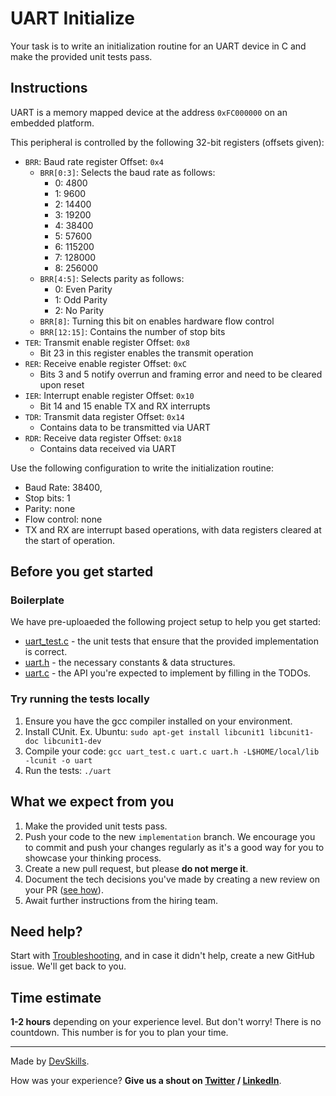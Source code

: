 # UART Initialize

Your task is to write an initialization routine for an UART device in C and make the provided unit tests pass.

## Instructions

UART is a memory mapped device at the address `0xFC000000` on an embedded platform.

This peripheral is controlled by the following 32-bit registers (offsets given):

- `BRR`: Baud rate register Offset: `0x4`
    - `BRR[0:3]`: Selects the baud rate as follows:
        - 0: 4800
        - 1: 9600
        - 2: 14400
        - 3: 19200
        - 4: 38400
        - 5: 57600
        - 6: 115200
        - 7: 128000
        - 8: 256000
    - `BRR[4:5]`: Selects parity as follows:
        - 0: Even Parity
        - 1: Odd Parity
        - 2: No Parity
    - `BRR[8]`: Turning this bit on enables hardware flow control
    - `BRR[12:15]`: Contains the number of stop bits
- `TER`: Transmit enable register Offset: `0x8`
    - Bit 23 in this register enables the transmit operation
- `RER`: Receive enable register Offset: `0xC`
    - Bits 3 and 5 notify overrun and framing error and need to be cleared upon reset
- `IER`: Interrupt enable register Offset: `0x10`
    - Bit 14 and 15 enable TX and RX interrupts
- `TDR`: Transmit data register Offset: `0x14`
    - Contains data to be transmitted via UART
- `RDR`: Receive data register Offset: `0x18`
    - Contains data received via UART
    
Use the following configuration to write the initialization routine:
- Baud Rate: 38400, 
- Stop bits: 1
- Parity: none
- Flow control: none
- TX and RX are interrupt based operations, with data registers cleared at the start of operation.

## Before you get started

### Boilerplate

We have pre-uploaeded the following project setup to help you get started:

- [uart_test.c](uart_test.c) - the unit tests that ensure that the provided implementation is correct.
- [uart.h](uart.h) - the necessary constants & data structures.
- [uart.c](uart.c) - the API you're expected to implement by filling in the TODOs.

### Try running the tests locally

1. Ensure you have the gcc compiler installed on your environment.
2. Install CUnit. Ex. Ubuntu: `sudo apt-get install libcunit1 libcunit1-doc libcunit1-dev`
3. Compile your code: `gcc uart_test.c uart.c uart.h -L$HOME/local/lib -lcunit -o uart`
4. Run the tests: `./uart`

## What we expect from you

1. Make the provided unit tests pass.
2. Push your code to the new `implementation` branch. We encourage you to commit and push your changes regularly as it's a good way for you to showcase your thinking process.
3. Create a new pull request, but please **do not merge it**.
4. Document the tech decisions you've made by creating a new review on your PR ([see how](https://www.loom.com/share/94ae305e7fbf45d592099ac9f40d4274)).
5. Await further instructions from the hiring team.

## Need help?

Start with [Troubleshooting](https://www.notion.so/Troubleshooting-d18bdb5d2ac341bb82b21f0ba8fb9546), and in case it didn't help, create a new GitHub issue. We'll get back to you.

## Time estimate

**1-2 hours** depending on your experience level. But don't worry! There is no countdown. This number is for you to plan your time.

---

Made by [DevSkills](https://devskills.co).

How was your experience? **Give us a shout on [Twitter](https://twitter.com/DevSkillsHQ) / [LinkedIn](https://www.linkedin.com/company/devskills)**.

